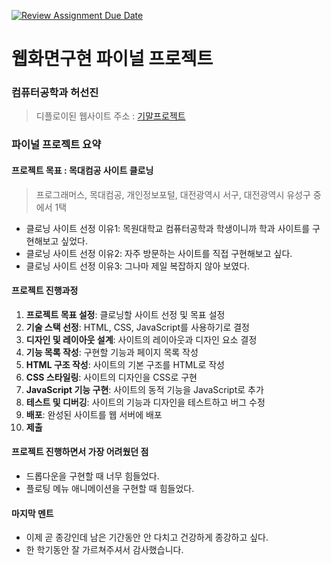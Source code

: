 [![Review Assignment Due Date](https://classroom.github.com/assets/deadline-readme-button-22041afd0340ce965d47ae6ef1cefeee28c7c493a6346c4f15d667ab976d596c.svg)](https://classroom.github.com/a/p5Ba1kFH)
# 웹화면구현 파이널 프로젝트

### 컴퓨터공학과 허선진
> 디플로이된 웹사이트 주소 : [기말프로젝트](https://radiant-frangipane-8332fa.netlify.app)

### 파이널 프로젝트 요약

#### 프로젝트 목표 : 목대컴공 사이트 클로닝 
> 프로그래머스, 목대컴공, 개인정보포털, 대전광역시 서구, 대전광역시 유성구 중에서 1택
- 클로닝 사이트 선정 이유1: 목원대학교 컴퓨터공학과 학생이니까 학과 사이트를 구현해보고 싶었다.
- 클로닝 사이트 선정 이유2: 자주 방문하는 사이트를 직접 구현해보고 싶다.
- 클로닝 사이트 선정 이유3: 그나마 제일 복잡하지 않아 보였다.

#### 프로젝트 진행과정
1. **프로젝트 목표 설정**: 클로닝할 사이트 선정 및 목표 설정
1. **기술 스택 선정**: HTML, CSS, JavaScript를 사용하기로 결정
1. **디자인 및 레이아웃 설계**: 사이트의 레이아웃과 디자인 요소 결정
1. **기능 목록 작성**: 구현할 기능과 페이지 목록 작성
1. **HTML 구조 작성**: 사이트의 기본 구조를 HTML로 작성
1. **CSS 스타일링**: 사이트의 디자인을 CSS로 구현
1. **JavaScript 기능 구현**: 사이트의 동적 기능을 JavaScript로 추가
1. **테스트 및 디버깅**: 사이트의 기능과 디자인을 테스트하고 버그 수정
1. **배포**: 완성된 사이트를 웹 서버에 배포
1. **제출**

#### 프로젝트 진행하면서 가장 어려웠던 점
- 드롭다운을 구현할 때 너무 힘들었다.
- 플로팅 메뉴 애니메이션을 구현할 때 힘들었다.

#### 마지막 멘트
- 이제 곧 종강인데 남은 기간동안 안 다치고 건강하게 종강하고 싶다.
- 한 학기동안 잘 가르쳐주셔서 감사했습니다.